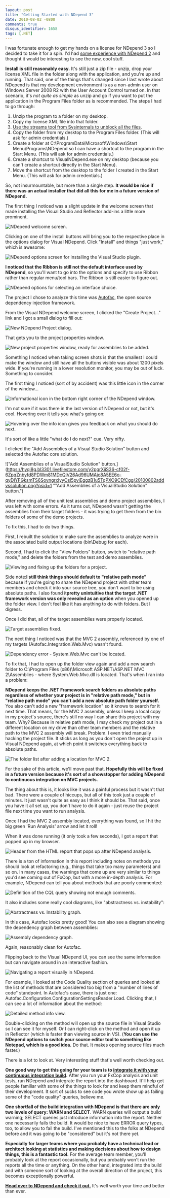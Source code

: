 ```yaml
---
layout: post
title: "Getting Started with NDepend 3"
date: 2010-08-02 -0800
comments: true
disqus_identifier: 1658
tags: [.NET]
---
```

I was fortunate enough to get my hands on a license for NDepend 3 so I
decided to take it for a spin. I'd had [some experience with NDepend
2](/archive/2008/03/28/ndepend---analyze-your-code.aspx) and thought it
would be interesting to see the new, cool stuff.

**Install is still reasonably easy.** It's still just a zip file -
unzip, drop your license XML file in the folder along with the
application, and you're up and running. That said, one of the things
that's changed since I last wrote about NDepend is that my development
environment is as a non-admin user on Windows Server 2008 R2 with the
User Account Control turned on. In that scenario, it's *not quite as
simple* as unzip and go if you want to put the application in the
Program Files folder as is recommended. The steps I had to go through:

1.  Unzip the program to a folder on my desktop.
2.  Copy my license XML file into that folder.
3.  [Use the streams tool from Sysinternals to unblock all the
    files](/archive/2010/05/19/unblocking-multiple-files-at-once.aspx).
4.  Copy the folder from my desktop to the Program Files folder. (This
    will ask for admin credentials.)
5.  Create a folder at C:\\ProgramData\\Microsoft\\Windows\\Start
    Menu\\Programs\\NDepend so I can have a shortcut to the program in
    the Start Menu. (This will ask for admin credentials.)
6.  Create a shortcut to VisualNDepend.exe on my desktop (because you
    can't create a shortcut directly in the Start Menu).
7.  Move the shortcut from the desktop to the folder I created in the
    Start Menu. (This will ask for admin credentials.)

So, not insurmountable, but more than a single step. **It would be nice
if there was an actual installer that did all this for me in a future
version of NDepend.**

The first thing I noticed was a slight update in the welcome screen that
made installing the Visual Studio and Reflector add-ins a little more
prominent.

![NDepend welcome
screen.](https://hyqi8g.blu.livefilestore.com/y2p2S7_KL64bBAKjMwTfBQKqPaLu8SakVhGsfX6he4VHQTEkuMztIaa1A7WIwxoTlD4_PeanFBq9KBrWjoKwc9OIIVPFU0xN5SC1SK4Qr4ZW7s/20100802ndependstartpag.png?psid=1 "NDepend welcome screen.")

Clicking on one of the install buttons will bring you to the respective
place in the options dialog for Visual NDepend. Click "Install" and
things "just work," which is awesome:

![NDepend options screen for installing the Visual Studio
plugin.](https://hyqi8g.bl3302.livefilestore.com/y2pb8eYGvhnODjf6kobZkfwMzcnTkoGi3Wfs15jrT55cjZtAy1xrNSEF85wy3LWA8uoHqf1RjkauNVViNUN6GWZNqOMAJXRohpgWBqm-wIdpuA/20100802ndependinstallv.png?psid=1 "NDepend options screen for installing the Visual Studio plugin.")

**I noticed that the Ribbon is still not the default interface used by
NDepend**, so you'll want to go into the options and specify to use
Ribbon rather than regular menu/tool bars. The Ribbon is still easier to
figure out.

![NDepend options for selecting an interface
choice.](https://hyqi8g.blu.livefilestore.com/y2panNb8ZT3t5lr_niK03l-KIKzy1Gv5QRuAFMn8aglcUasS2lOLsv44dHDn1KQ8QBQIvvhNLbFghPcnRDv6606v1uA2qdPhLpNafekEWo93jA/20100802selectribbonint.png?psid=1 "NDepend options for selecting an interface choice.")

The project I chose to analyze this time was
[Autofac](http://autofac.googlecode.com), the open source dependency
injection framework.

From the Visual NDepend welcome screen, I clicked the "Create
Project..." link and I got a small dialog to fill out:

![New NDepend Project
dialog.](https://hyqi8g.bl3302.livefilestore.com/y2p1utJQBECN-vmZDQ0hrtd4f1G_c9_6J8EN-YyfMbRh3vPjcOqN1sRJeZzbIvYosNJW7VUL2tZpBPAXExRmWsy_99kdjPinvGQZ5TJ9wmek6o/20100802newproject1.png?psid=1 "New NDepend Project dialog.")

That gets you to the project properties window.

![New project properties window, ready for assemblies to be
added.](https://hyqi8g.blu.livefilestore.com/y2p_jsbz0VMqvpp7P33oKru7d7cpiSYYVYT___aDXH5RsoQbt-jXFDEwgMHxqexngKePDF1w0pj6uCYRnrx0fUHLRLwEgcntrGl9MWFgoKKilA/20100802newproject2.png?psid=1 "New project properties window, ready for assemblies to be added.")

Something I noticed when taking screen shots is that the smallest I
could make the window and still have all the buttons visible was about
1200 pixels wide. If you're running in a lower resolution monitor, you
may be out of luck. Something to consider.

The first thing I noticed (sort of by accident) was this little icon in
the corner of the window...

![Informational icon in the bottom right corner of the NDepend
window.](https://hyqi8g.bl3301.livefilestore.com/y2p8bQOgJDtoDrr7RwRTGH2miSSnXeI2_eGJzWMBkq-3U6TKHNmdAOyRCT_wgBQ67dGw8T-3GUP5Mu1wmKPCdjHbdEsiWPTufzFaJ156Svwmpc/20100802infoicon.png?psid=1 "Informational icon in the bottom right corner of the NDepend window.")

I'm not sure if it was there in the last version of NDepend or not, but
it's cool. Hovering over it tells you what's going on:

![Hovering over the info icon gives you feedback on what you should do
next.](https://hyqi8g.bl3301.livefilestore.com/y2pJ3QjGBxzTZbAX7uz8N4v08imRhKzrHoJa3GrLjUnUsDQ3SotsH9nM3wQgbZMAWEL0AyIXKhHtR4ANAXy3g_QDOq7Qh7wEpkNHbm301_gn7k/20100802infoiconwithinf.png?psid=1 "Hovering over the info icon gives you feedback on what you should do next.")

It's sort of like a little "what do I do next?" cue. Very nifty.

I clicked the "Add Assemblies of a Visual Studio Solution" button and
selected the Autofac core solution.

!["Add Assemblies of a VisualStudio Solution"
button.](https://hyqi8g.bl3301.livefilestore.com/y2pgrXiiS36-cf02f-6ZpqZnbyfd8PDWm81MDcQlV26Ad96UMAjc8A5EE6o-qyDIYFGksmTS6SovngrxIyyOsl5pviEggzB1u5TqPXO9CEfCgg/20100802addvssolution.png?psid=1 ""Add Assemblies of a VisualStudio Solution" button.")

After removing all of the unit test assemblies and demo project
assemblies, I was left with some errors. As it turns out, NDepend wasn't
getting the assemblies from their target folders - it was trying to get
them from the bin folders of some of the demo projects.

To fix this, I had to do two things.

First, I rebuilt the solution to make sure the assemblies to analyze
were in the associated build output locations (bin\\Debug for each).

Second, I had to click the "View Folders" button, switch to "relative
path mode," and delete the folders from the test and demo assemblies.

![Viewing and fixing up the folders for a
project.](https://hyqi8g.bl3301.livefilestore.com/y2p27BNOx0VNr2u4_426IghnWpH2OtHXWWtAIN_XL3OhZVpArxowAvjPl7E6P7XnWVOLztrsPWYffKYgt-pg6qyUobvwU0W2BgG7RNJ_7V_nh8/20100802folderlocationf.png?psid=1 "Viewing and fixing up the folders for a project.")

Side note:**I still think things should default to "relative path
mode"** because if you're going to share the NDepend project with other
team members and check it into your source tree, you don't want to be
using absolute paths. I also found it**pretty unintuitive that the
target .NET framework version was only revealed as an option** when you
opened up the folder view. I don't feel like it has anything to do with
folders. But I digress.

Once I did that, all of the target assemblies were properly located.

![Target assemblies
fixed.](https://hyqi8g.blu.livefilestore.com/y2pWFtWBb8j6XtsR4y-tJmz8QFxM9Y1LIMG7WwK7_gOirgbYu89hUFP6dWInSCrDplht0Buf33GJDigBLSlSEF0iPk5jAdUlua3hCkKbE46uyw/20100802assemblyfixes.png?psid=1 "Target assemblies fixed.")

The next thing I noticed was that the MVC 2 assembly, referenced by one
of my targets (Autofac.Integration.Web.Mvc) wasn't found.

![Dependency error - System.Web.Mvc can't be
located.](https://hyqi8g.bl3301.livefilestore.com/y2p21uvfMLAhkTa8PoLRrtVM_TkFmACwI7beZ8e2K5Cy3aHaAACQ0RKC0Bp4_fTAqsYAjcCcZ7rkzSRvlssXWtjt01OvIp3BrmmjIQeFlvxOTo/20100802dependencyerror.png?psid=1 "Dependency error - System.Web.Mvc can't be located.")

To fix that, I had to open up the folder view again and add a new search
folder to C:\\Program Files (x86)\\Microsoft ASP.NET\\ASP.NET MVC
2\\Assemblies - where System.Web.Mvc.dll is located. That's when I ran
into a problem:

**NDepend keeps the .NET Framework search folders as absolute paths
regardless of whether your project is in "relative path mode," but in
"relative path mode" you can't add a new absolute path folder
yourself.** You also can't add a new "framework location" so it knows to
search for it next time. That means, for the MVC 2 assembly, unless I
keep a local copy in my project's source, there's still no way I can
share this project with my team. Why? Because in relative path mode, I
may check my project out in a different location on my drive than other
team members and the relative path to the MVC 2 assembly will break.
Problem. I even tried manually hacking the project file. It sticks as
long as you don't open the project up in Visual NDepend again, at which
point it switches everything back to absolute paths.

![The folder list after adding a location for MVC
2.](https://hyqi8g.bl3302.livefilestore.com/y2p0EhOl2DbxZU5-tU9ij7KzcXj1W5qOUx6SD-LfNNne-ncbg_7ww_0tEePelGjtOT4MlDlMOb8KbvHUaYyBQtUvvHldpLP4n7hfFjuJiOkwog/20100802dependencyfixes.png?psid=1 "The folder list after adding a location for MVC 2.")

For the sake of this article, we'll move past that. **Hopefully this
will be fixed in a future version because it's sort of a showstopper for
adding NDepend to continuous integration on MVC projects.**

The thing about this is, it looks like it was a painful process but it
wasn't that bad. There were a couple of hiccups, but all of this took
just a couple of minutes. It just wasn't quite as easy as I think it
should be. That said, once you have it all set up, you don't have to do
it again - just reuse the project file next time you want to run
analysis.

Once I had the MVC 2 assembly located, everything was found, so I hit
the big green 'Run Analysis' arrow and let it roll!

When it was done running (it only took a few seconds), I got a report
that popped up in my browser.

![Header from the HTML report that pops up after NDepend
analysis.](https://hyqi8g.bl3301.livefilestore.com/y2pL0vMCik65BbYw0EuTSaVTj3paRVTqc9dJTFirJ3O3QVZXDPbIuVuIaPTlMb2ktCd22xTEqQxX3aTtz65u_rcb-JauOBvOKr6TjK6ROuOxgs/20100802htmlreport.png?psid=1 "Header from the HTML report that pops up after NDepend analysis.")

There is a ton of information in this report including notes on methods
you should look at refactoring (e.g., things that take too many
parameters) and so on. In many cases, the warnings that come up are very
similar to things you'd see coming out of FxCop, but with a more
in-depth analysis. For example, NDepend can tell you about methods that
are poorly commented:

![Definition of the CQL query showing not enough
comments.](https://hyqi8g.bl3301.livefilestore.com/y2pP1vOCyqvyHb17HGvRzWuSetUpcoBb1J_a-j05rcVjBClqFMoC6J3lJwR-VQHP6tgYcRUr1PXwSfu8Qd1a2WTy2b2U3oYTUdbuQR0yajOH5M/20100802commenterror.png?psid=1 "Definition of the CQL query showing not enough comments.")

It also includes some really cool diagrams, like "abstractness vs.
instability":

![Abstractness vs. Instability
graph.](https://hyqi8g.blu.livefilestore.com/y2p72NG4zNYT0MaAz73I6vJPFic87Xc5-8yLhdd5Fkjp3vetUe8MT0a2ZQndz89l4rBpVfPsE7KhUcSQV784hMz8bqK-OPTum5vi8sZlm4iMBk/20100802abstractvsinsta.png?psid=1 "Abstractness vs. Instability graph.")

In this case, Autofac looks pretty good! You can also see a diagram
showing the dependency graph between assemblies:

![Assembly dependency
graph.](https://hyqi8g.bl3301.livefilestore.com/y2pCXePGBxgsDCsju4-Z2yF6TMnJmHD7eWesroSz48PqY0lXlldRmNYASrcZrMgWEF9nYXpn8dxYjQtuCBFnZ-zbNETNKlWkhKbUc5i2OB0cFE/20100802componentdepend.png?psid=1 "Assembly dependency graph.")

Again, reasonably clean for Autofac.

Flipping back to the Visual NDepend UI, you can see the same information
but can navigate around in an interactive fashion.

![Navigating a report visually in
NDepend.](https://hyqi8g.bl3302.livefilestore.com/y2pvrhsruzovwZcR1RKh9fJ86wH3aTe3uuFIOtUAJZu1gsP86oWhmmzBTpPEqq1sITtsKwcPxF84rNknOpna-rwIR0eR2io1S0Du6V_pb77D80/20100802reportnavigatio.png?psid=1 "Navigating a report visually in NDepend.")

For example, I looked at the Code Quality section of queries and looked
at the list of methods that are considered too big from a "number of
lines of code" standpoint. In Autofac's case, there is just one:
Autofac.Configuration.ConfigurationSettingsReader.Load. Clicking that, I
can see a lot of information about the method:

![Detailed method info
view.](https://hyqi8g.bl3301.livefilestore.com/y2p1ODEm_agaxdAPd-0g1Dq-04LEHDhYQFp1dM7peMBq4Hd8EQRNWAKDfFhGqH1BK79Ylnq3bNyt1bjqZicryacjhifXqnD8GMn5X7EuWd8CzA/20100802methodinfo.png?psid=1 "Detailed method info view.")

Double-clicking on the method will open up the source file in Visual
Studio so I can see it for myself. Or I can right-click on the method
and open it up in Reflector (which is faster than viewing source in VS).
(**You can use the NDepend options to switch your source editor tool to
something like Notepad, which is a good idea.** Do that. It makes
opening source files much faster.)

There is a lot to look at. Very interesting stuff that's well worth
checking out.

**One good way to get this going for your team is to [integrate it with
your continuous integration
build](http://www.ndepend.com/NDependConsole.aspx).** After you run your
FxCop analysis and unit tests, run NDepend and integrate the report into
the dashboard. It'll help get people familiar with some of the things to
look for and keep them mindful of their development. It sort of sucks to
see code you wrote show up as failing some of the "code quality"
queries, believe me.

**One shortfall of the build integration with NDepend is that there are
only two levels of query: WARN and SELECT**. WARN queries will output a
build warning; SELECT queries just introduce information into the
report. Neither one necessarily fails the build. It would be nice to
have ERROR query types, too, to allow you to fail the build. I've
mentioned this to the folks at NDepend before and it was going to be
"considered" but it's not there yet.

**Especially for larger teams where you probably have a technical lead
or architect looking at statistics and making decisions about how to
design things, this is a fantastic tool.** For the average team member,
you'll probably look at the report occasionally, but you probably won't
run the reports all the time or anything. On the other hand, integrated
into the build and with someone sort of looking at the overall direction
of the project, this becomes exceptionally powerful.

[**Head over to NDepend and check it out.**](http://www.ndepend.com)
It's well worth your time and better than ever.

